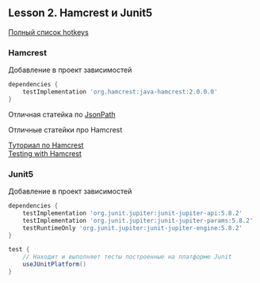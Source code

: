 ## Lesson 2. Hamcrest и Junit5

[Полный список hotkeys ](https://devcolibri.com/%D0%B3%D0%BE%D1%80%D1%8F%D1%87%D0%B8%D0%B5-%D0%BA%D0%BB%D0%B0%D0%B2%D0%B8%D1%88%D0%B8-intellij-idea/)

### Hamcrest

Добавление в проект зависимостей

```groovy
dependencies {
    testImplementation 'org.hamcrest:java-hamcrest:2.0.0.0'
}
```

Отличная статейка по [JsonPath](https://testerslittlehelper.wordpress.com/2019/01/20/jsonpath-in-rest-assured/)

Отличные статейки про Hamcrest

[Туториал по Hamcrest](http://hamcrest.org/JavaHamcrest/tutorial)  
[Testing with Hamcrest](https://www.baeldung.com/java-junit-hamcrest-guide)

### Junit5
Добавление в проект зависимостей

```groovy
dependencies {
    testImplementation 'org.junit.jupiter:junit-jupiter-api:5.8.2'
    testImplementation 'org.junit.jupiter:junit-jupiter-params:5.8.2'
    testRuntimeOnly 'org.junit.jupiter:junit-jupiter-engine:5.8.2'
}

test {
    // Находит и выполняет тесты построенные на платформе Junit
    useJUnitPlatform()
}

```
